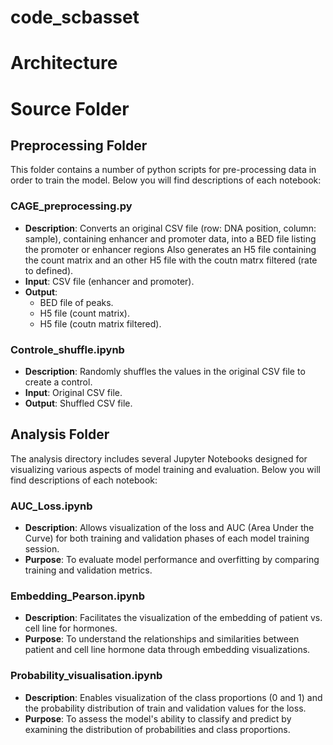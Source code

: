 # code_scbasset

# Architecture


# Source Folder



## Preprocessing Folder

This folder contains a number of python scripts for pre-processing data in order to train the model. Below you will find descriptions of each notebook:

### CAGE_preprocessing.py
- **Description**: Converts an original CSV file (row: DNA position, column: sample), containing enhancer and promoter data, into a BED file listing the promoter or enhancer regions Also generates an H5 file containing the count matrix and an other H5 file with the coutn matrx filtered (rate to defined).
- **Input**: CSV file (enhancer and promoter).
- **Output**:
  - BED file of peaks.
  - H5 file (count matrix).
  - H5 file (coutn matrix filtered).

### Controle_shuffle.ipynb
- **Description**: Randomly shuffles the values in the original CSV file to create a control.
- **Input**: Original CSV file.
- **Output**: Shuffled CSV file.

## Analysis Folder

The analysis directory includes several Jupyter Notebooks designed for visualizing various aspects of model training and evaluation. Below you will find descriptions of each notebook:

### AUC_Loss.ipynb
- **Description**: Allows visualization of the loss and AUC (Area Under the Curve) for both training and validation phases of each model training session.
- **Purpose**: To evaluate model performance and overfitting by comparing training and validation metrics.

### Embedding_Pearson.ipynb
- **Description**: Facilitates the visualization of the embedding of patient vs. cell line for hormones.
- **Purpose**: To understand the relationships and similarities between patient and cell line hormone data through embedding visualizations.

### Probability_visualisation.ipynb
- **Description**: Enables visualization of the class proportions (0 and 1) and the probability distribution of train and validation values for the loss.
- **Purpose**: To assess the model's ability to classify and predict by examining the distribution of probabilities and class proportions.



